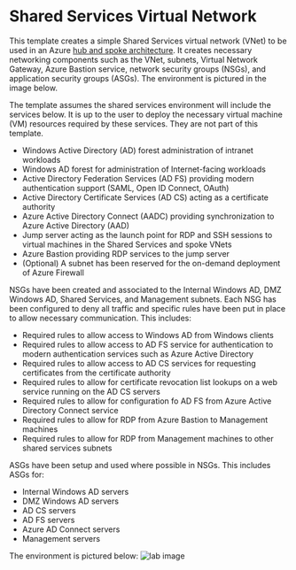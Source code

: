# Shared Services Virtual Network
This template creates a simple Shared Services virtual network (VNet) to be used in an Azure [hub and spoke architecture](https://docs.microsoft.com/en-us/azure/architecture/reference-architectures/hybrid-networking/hub-spoke).  It creates necessary networking components such as the VNet, subnets, Virtual Network Gateway, Azure Bastion service, network security groups (NSGs), and application security groups (ASGs).  The environment is pictured in the image below.

The template assumes the shared services environment will include the services below.  It is up to the user to deploy the necessary virtual machine (VM) resources required by these services.  They are not part of this template.

* Windows Active Directory (AD) forest administration of intranet workloads
* Windows AD forest for administration of Internet-facing workloads
* Active Directory Federation Services (AD FS) providing modern authentication support (SAML, Open ID Connect, OAuth)
* Active Directory Certificate Services (AD CS) acting as a certificate authority
* Azure Active Directory Connect (AADC) providing synchronization to Azure Active Directory (AAD)
* Jump server acting as the launch point for RDP and SSH sessions to virtual machines in the Shared Services and spoke VNets
* Azure Bastion providing RDP services to the jump server
* (Optional) A subnet has been reserved for the on-demand deployment of Azure Firewall

NSGs have been created and associated to the Internal Windows AD, DMZ Windows AD, Shared Services, and Management subnets.  Each NSG has been configured to deny all traffic and specific rules have been put in place to allow necessary communication.  This includes:

* Required rules to allow access to Windows AD from Windows clients
* Required rules to allow access to AD FS service for authentication to modern authentication services such as Azure Active Directory
* Required rules to allow access to AD CS services for requesting certificates from the certificate authority
* Required rules to allow for certificate revocation list lookups on a web service running on the AD CS servers
* Required rules to allow for configuration fo AD FS from Azure Active Directory Connect service
* Required rules to allow for RDP from Azure Bastion to Management machines
* Required rules to allow for RDP from Management machines to other shared services subnets

ASGs have been setup and used where possible in NSGs.  This includes ASGs for:
* Internal Windows AD servers
* DMZ Windows AD servers
* AD CS servers
* AD FS servers
* Azure AD Connect servers
* Management servers

The environment is pictured below:
![lab image](https://github.com/mattfeltonma/arm-templates/blob/master/vnet-shared-services/lab_visual.PNG)
